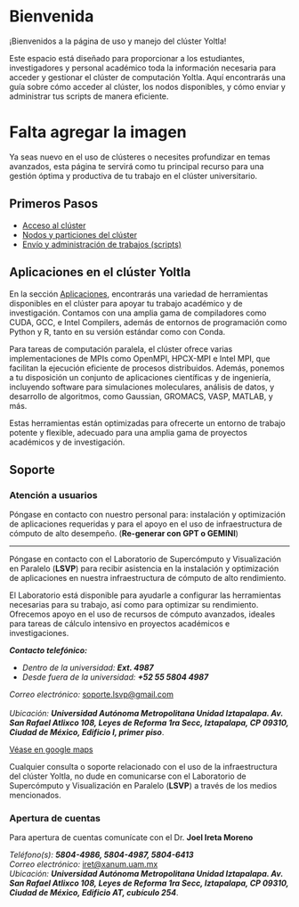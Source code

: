 # Bienvenida

¡Bienvenidos a la página de uso y manejo del clúster Yoltla!

Este espacio está diseñado para proporcionar a los estudiantes, investigadores 
y personal académico toda la información necesaria para acceder y gestionar 
el clúster de computación Yoltla. Aquí encontrarás una guía sobre cómo acceder 
al clúster, los nodos disponibles, y cómo enviar y administrar tus scripts de 
manera eficiente.

# **Falta agregar la imagen**

<!--
Además, ofrecemos información sobre las aplicaciones y herramientas con las 
que cuenta el clúster, incluyendo compiladores, entornos de programación MPI, 
y otras aplicaciones científicas y técnicas que te permitirán maximizar el 
rendimiento y aprovechar al máximo los recursos computacionales disponibles.
-->
Ya seas nuevo en el uso de clústeres o necesites profundizar en temas avanzados, 
esta página te servirá como tu principal recurso para una gestión óptima y 
productiva de tu trabajo en el clúster universitario.


## Primeros Pasos

* [Acceso al clúster](../guia_usuario/tutoriales.md#acceso-al-clúster)
* [Nodos y particiones del clúster](../guia_usuario/tutoriales.md#nodos-y-particiones-del-clúster)
* [Envío y administración de trabajos (scripts)](../guia_usuario/tutoriales.md#envío-y-administración-de-trabajos) 


## Aplicaciones en el clúster Yoltla

En la sección [Aplicaciones](../aplicaciones/aplicaciones.md), encontrarás una 
variedad de herramientas disponibles en el clúster para apoyar tu trabajo académico 
y de investigación. Contamos con una amplia gama de compiladores como CUDA, GCC, 
e Intel Compilers, además de entornos de programación como Python y R, tanto en 
su versión estándar como con Conda.

Para tareas de computación paralela, el clúster ofrece varias implementaciones de 
MPIs como OpenMPI, HPCX-MPI e Intel MPI, que facilitan la ejecución eficiente de 
procesos distribuidos. Además, ponemos a tu disposición un conjunto de aplicaciones 
científicas y de ingeniería, incluyendo software para simulaciones moleculares, 
análisis de datos, y desarrollo de algoritmos, como Gaussian, GROMACS, VASP, MATLAB, y más.

Estas herramientas están optimizadas para ofrecerte un entorno de trabajo potente y 
flexible, adecuado para una amplia gama de proyectos académicos y de investigación.


## Soporte

### Atención a usuarios

Póngase en contacto con nuestro personal para: instalación y optimización 
de aplicaciones requeridas y para el apoyo en el uso de infraestructura de 
cómputo de alto desempeño. (**Re-generar con GPT o GEMINI**)

-------------------------------

Póngase en contacto con el Laboratorio de Supercómputo y Visualización en 
Paralelo (**LSVP**) para recibir asistencia en la instalación y optimización 
de aplicaciones en nuestra infraestructura de cómputo de alto rendimiento.

El Laboratorio está disponible para ayudarle a configurar las herramientas 
necesarias para su trabajo, así como para optimizar su rendimiento. Ofrecemos 
apoyo en el uso de recursos de cómputo avanzados, ideales para tareas de cálculo 
intensivo en proyectos académicos e investigaciones.

***Contacto telefónico:***
  * *Dentro de la universidad:* ***Ext. 4987***
  * *Desde fuera de la universidad:* ***+52 55 5804 4987***

*Correo electrónico:* <soporte.lsvp@gmail.com> <br><br>
*Ubicación:* ***Universidad Autónoma Metropolitana Unidad Iztapalapa. Av. San Rafael Atlixco 108, Leyes de Reforma 1ra Secc, Iztapalapa, CP 09310, Ciudad de México, Edificio I, primer piso***.

[Véase en google maps](https://n9.cl/f4eyac)

Cualquier consulta o soporte relacionado con el uso de la infraestructura del 
clúster Yoltla, no dude en comunicarse con el Laboratorio de Supercómputo y 
Visualización en Paralelo (**LSVP**) a través de los medios mencionados.


### Apertura de cuentas

Para apertura de cuentas comunícate con el Dr. **Joel Ireta Moreno**

*Teléfono(s):* ***5804-4986, 5804-4987, 5804-6413*** <br>
*Correo electrónico:* <iret@xanum.uam.mx> <br>
*Ubicación:* ***Universidad Autónoma Metropolitana Unidad Iztapalapa. Av. San Rafael Atlixco 108, Leyes de Reforma 1ra Secc, Iztapalapa, CP 09310, Ciudad de México, Edificio AT, cubículo 254***.